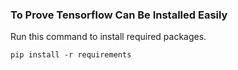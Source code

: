 ### To Prove Tensorflow Can Be Installed Easily

Run this command to install required packages.

```
pip install -r requirements 
```
